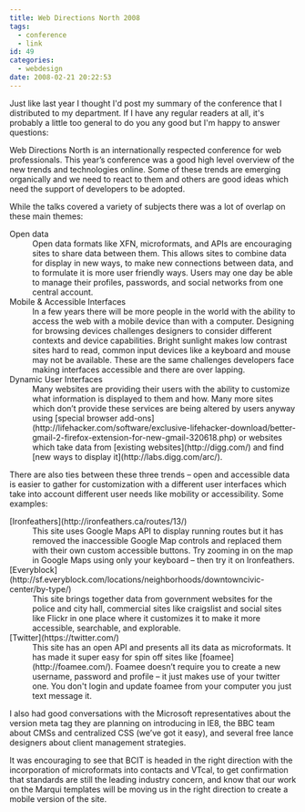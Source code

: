 ```yaml
---
title: Web Directions North 2008
tags:
  - conference
  - link
id: 49
categories:
  - webdesign
date: 2008-02-21 20:22:53
---
```


Just like last year I thought I'd post my summary of the conference that I distributed to my department. If I have any regular readers at all, it's probably a little too general to do you any good but I'm happy to answer questions:

Web Directions North is an internationally respected conference for web professionals.  This year’s conference was a good high level overview of the new trends and technologies online.  Some of these trends are emerging organically and we need to react to them and others are good ideas which need the support of developers to be adopted.

While the talks covered a variety of subjects there was a lot of overlap on these main themes:
<dl>
<dt>Open data</dt>
<dd>Open data formats like XFN, microformats, and APIs are encouraging sites to share data between them.  This allows sites to combine data for display in new ways, to make new connections between data, and to formulate it is more user friendly ways.  Users may one day be able to manage their profiles, passwords, and social networks from one central account.</dd>
<dt>Mobile &amp; Accessible Interfaces</dt>
<dd>In a few years there will be more people in the world with the ability to access the web with a mobile device than with a computer.  Designing for browsing devices challenges designers to consider different contexts and device capabilities. Bright sunlight makes low contrast sites hard to read, common input devices like a keyboard and mouse may not be available. These are the same challenges developers face making interfaces accessible and there are over lapping.</dd>
<dt>Dynamic User Interfaces</dt>
<dd>Many websites are providing their users with the ability to customize what information is displayed to them and how.  Many more sites which don’t provide these services are being altered by users anyway using [special browser add-ons](http://lifehacker.com/software/exclusive-lifehacker-download/better-gmail-2-firefox-extension-for-new-gmail-320618.php) or websites which take data from [existing websites](http://digg.com/) and find [new ways to display it](http://labs.digg.com/arc/).</dd>
</dl>

There are also ties between these three trends – open and accessible data is easier to gather for customization with a different user interfaces which take into account different user needs like mobility or accessibility. Some examples:
<dl>
<dt>[Ironfeathers](http://ironfeathers.ca/routes/13/)</dt>
<dd>This site uses Google Maps API to display running routes but it has removed the inaccessible Google Map controls and replaced them with their own custom accessible buttons. Try zooming in on the map in Google Maps using only your keyboard – then try it on Ironfeathers.</dd>
<dt>[Everyblock](http://sf.everyblock.com/locations/neighborhoods/downtowncivic-center/by-type/)</dt>
<dd>This site brings together data from government websites for the police and city hall, commercial sites like craigslist and social sites like Flickr in one place where it customizes it to make it more accessible, searchable, and explorable.</dd>
<dt>[Twitter](https://twitter.com/)</dt>
<dd>This site has an open API and presents all its data as microformats. It has made it super easy for spin off sites like [foamee](http://foamee.com/).  Foamee doesn’t require you to create a new username, password and profile – it just makes use of your twitter one.  You don't login and update foamee from your computer you just text message it.</dd>
</dl>

I also had good conversations with the Microsoft representatives about the version meta tag they are planning on introducing in IE8, the BBC team about CMSs and centralized CSS (we’ve got it easy), and several free lance designers about client management strategies.

It was encouraging to see that BCIT is headed in the right direction with the incorporation of microformats into contacts and VTcal, to get confirmation that standards are still the leading industry concern, and know that our work on the Marqui templates will be moving us in the right direction to create a mobile version of the site.
